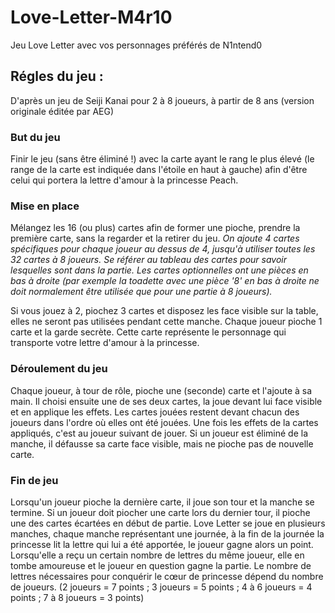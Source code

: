 # Love-Letter-M4r10
Jeu Love Letter avec vos personnages préférés de N1ntend0

## Régles du jeu : 

D'après un jeu de Seiji Kanai
pour 2 à 8 joueurs, à partir de 8 ans (version originale éditée par AEG)

### But du jeu
Finir le jeu (sans être éliminé !) avec la carte ayant le rang le plus élevé (le range de la carte est indiquée dans l'étoile en haut à gauche) afin d'être celui qui portera la lettre d'amour à la princesse Peach.

### Mise en place
Mélangez les 16 (ou plus) cartes afin de former une pioche, prendre la première carte, sans la regarder et la retirer du jeu.
*On ajoute 4 cartes spécifiques pour chaque joueur au dessus de 4, jusqu'à utiliser toutes les 32 cartes à 8 joueurs.
Se référer au tableau des cartes pour savoir lesquelles sont dans la partie.
Les cartes optionnelles ont une pièces en bas à droite (par exemple la toadette avec une pièce '8' en bas à droite ne doit normalement être utilisée que pour une partie à 8 joueurs).*

Si vous jouez à 2, piochez 3 cartes et disposez les face visible sur la table, elles ne seront pas utilisées pendant cette manche.
Chaque joueur pioche 1 carte et la garde secrète. Cette carte représente le personnage qui transporte votre lettre d'amour à la princesse.

### Déroulement du jeu
Chaque joueur, à tour de rôle, pioche une (seconde) carte et l'ajoute à sa main.
Il choisi ensuite une de ses deux cartes, la joue devant lui face visible et en applique les effets. Les cartes jouées restent devant chacun des joueurs dans l'ordre où elles ont été jouées.
Une fois les effets de la cartes appliqués, c'est au joueur suivant de jouer.
Si un joueur est éliminé de la manche, il défausse sa carte face visible, mais ne pioche pas de nouvelle carte. 

### Fin de jeu
Lorsqu'un joueur pioche la dernière carte, il joue son tour et la manche se termine. Si un joueur doit piocher une carte lors du dernier tour, il pioche une des cartes écartées en début de partie.
Love Letter se joue en plusieurs manches, chaque manche représentant une journée, à la fin de la journée la princesse lit la lettre qui lui a été apportée, le joueur gagne alors un point.
Lorsqu'elle a reçu un certain nombre de lettres du même joueur, elle en tombe amoureuse et le joueur en question gagne la partie.
Le nombre de lettres nécessaires pour conquérir le cœur de princesse dépend du nombre de joueurs. 
(2 joueurs = 7 points ; 3 joueurs = 5 points ; 4 à 6 joueurs = 4 points ; 7 à 8 joueurs = 3 points)
